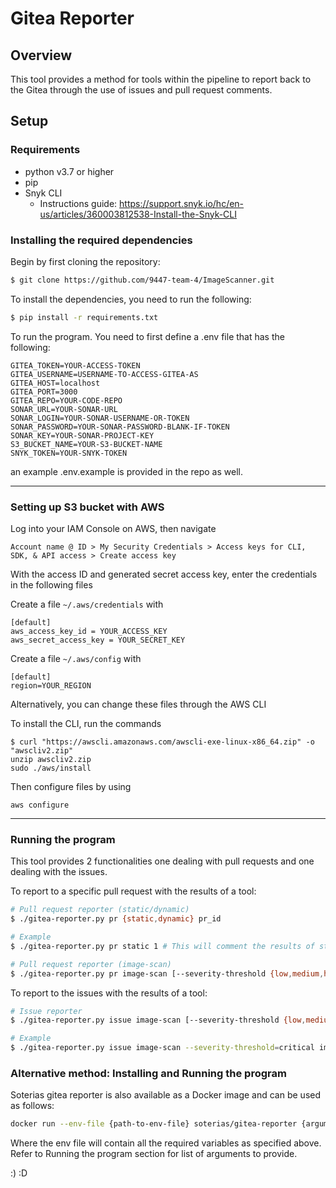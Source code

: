 # Gitea Reporter

## Overview

This tool provides a method for tools within the pipeline to report back to the Gitea through the use of issues and pull request comments.

## Setup

### Requirements

- python v3.7 or higher
- pip
- Snyk CLI
	- Instructions guide: https://support.snyk.io/hc/en-us/articles/360003812538-Install-the-Snyk-CLI

### Installing the required dependencies

Begin by first cloning the repository:

```bash
$ git clone https://github.com/9447-team-4/ImageScanner.git
```

To install the dependencies, you need to run the following:

```bash
$ pip install -r requirements.txt
```

To run the program. You need to first define a .env file that has the following:

```.env
GITEA_TOKEN=YOUR-ACCESS-TOKEN
GITEA_USERNAME=USERNAME-TO-ACCESS-GITEA-AS
GITEA_HOST=localhost
GITEA_PORT=3000
GITEA_REPO=YOUR-CODE-REPO
SONAR_URL=YOUR-SONAR-URL
SONAR_LOGIN=YOUR-SONAR-USERNAME-OR-TOKEN
SONAR_PASSWORD=YOUR-SONAR-PASSWORD-BLANK-IF-TOKEN
SONAR_KEY=YOUR-SONAR-PROJECT-KEY
S3_BUCKET_NAME=YOUR-S3-BUCKET-NAME
SNYK_TOKEN=YOUR-SNYK-TOKEN
```

an example .env.example is provided in the repo as well.

---

### Setting up S3 bucket with AWS

Log into your IAM Console on AWS, then navigate

`Account name @ ID > My Security Credentials > Access keys for CLI, SDK, & API access > Create access key`

With the access ID and generated secret access key, enter the credentials in the following files

Create a file `~/.aws/credentials` with

```
[default]
aws_access_key_id = YOUR_ACCESS_KEY
aws_secret_access_key = YOUR_SECRET_KEY
```

Create a file `~/.aws/config` with

```
[default]
region=YOUR_REGION
```

Alternatively, you can change these files through the AWS CLI

To install the CLI, run the commands

```
$ curl "https://awscli.amazonaws.com/awscli-exe-linux-x86_64.zip" -o "awscliv2.zip"
unzip awscliv2.zip
sudo ./aws/install
```

Then configure files by using

```
aws configure
```

---

### Running the program

This tool provides 2 functionalities one dealing with pull requests and one dealing with the issues.

To report to a specific pull request with the results of a tool:

```bash
# Pull request reporter (static/dynamic)
$ ./gitea-reporter.py pr {static,dynamic} pr_id

# Example
$ ./gitea-reporter.py pr static 1 # This will comment the results of static analysis on pull request id 1

# Pull request reporter (image-scan)
$ ./gitea-reporter.py pr image-scan [--severity-threshold {low,medium,high,critical}] base target pr_id
```

To report to the issues with the results of a tool:

```bash
# Issue reporter
$ ./gitea-reporter.py issue image-scan [--severity-threshold {low,medium,high,critical}] image

# Example
$ ./gitea-reporter.py issue image-scan --severity-threshold=critical image # This will create an issue detailing the issues of critical severity
```

### Alternative method: Installing and Running the program

Soterias gitea reporter is also available as a Docker image and can be used as follows:

```bash
docker run --env-file {path-to-env-file} soterias/gitea-reporter {arguments}
```

Where the env file will contain all the required variables as specified above.
Refer to Running the program section for list of arguments to provide.

:) :D
